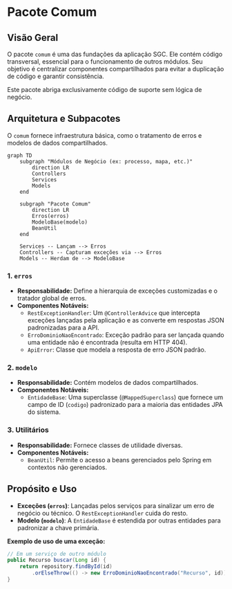 # Pacote Comum

## Visão Geral
O pacote `comum` é uma das fundações da aplicação SGC. Ele contém código transversal, essencial para o funcionamento de outros módulos. Seu objetivo é centralizar componentes compartilhados para evitar a duplicação de código e garantir consistência.

Este pacote abriga exclusivamente código de suporte sem lógica de negócio.

## Arquitetura e Subpacotes
O `comum` fornece infraestrutura básica, como o tratamento de erros e modelos de dados compartilhados.

```mermaid
graph TD
    subgraph "Módulos de Negócio (ex: processo, mapa, etc.)"
        direction LR
        Controllers
        Services
        Models
    end

    subgraph "Pacote Comum"
        direction LR
        Erros(erros)
        ModeloBase(modelo)
        BeanUtil
    end

    Services -- Lançam --> Erros
    Controllers -- Capturam exceções via --> Erros
    Models -- Herdam de --> ModeloBase
```

### 1. `erros`
- **Responsabilidade:** Define a hierarquia de exceções customizadas e o tratador global de erros.
- **Componentes Notáveis:**
  - `RestExceptionHandler`: Um `@ControllerAdvice` que intercepta exceções lançadas pela aplicação e as converte em respostas JSON padronizadas para a API.
  - `ErroDominioNaoEncontrado`: Exceção padrão para ser lançada quando uma entidade não é encontrada (resulta em HTTP 404).
  - `ApiError`: Classe que modela a resposta de erro JSON padrão.

### 2. `modelo`
- **Responsabilidade:** Contém modelos de dados compartilhados.
- **Componentes Notáveis:**
  - `EntidadeBase`: Uma superclasse (`@MappedSuperclass`) que fornece um campo de ID (`codigo`) padronizado para a maioria das entidades JPA do sistema.

### 3. Utilitários
- **Responsabilidade:** Fornece classes de utilidade diversas.
- **Componentes Notáveis:**
  - `BeanUtil`: Permite o acesso a beans gerenciados pelo Spring em contextos não gerenciados.

## Propósito e Uso
- **Exceções (`erros`)**: Lançadas pelos serviços para sinalizar um erro de negócio ou técnico. O `RestExceptionHandler` cuida do resto.
- **Modelo (`modelo`)**: A `EntidadeBase` é estendida por outras entidades para padronizar a chave primária.

**Exemplo de uso de uma exceção:**
```java
// Em um serviço de outro módulo
public Recurso buscar(Long id) {
    return repository.findById(id)
        .orElseThrow(() -> new ErroDominioNaoEncontrado("Recurso", id));
}
```
